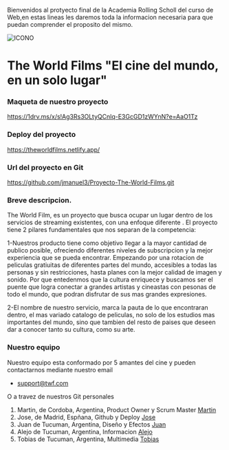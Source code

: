 Bienvenidos al protyecto final de la Academia Rolling Scholl del curso de Web,en estas lineas les daremos toda la informacion necesaria para que puedan comprender el proposito del mismo.

![ICONO](https://github.com/user-attachments/assets/b3326cd8-2010-4ace-adfd-d8cf2bc99819) 
# The World Films  "El cine del mundo, en un solo lugar"

### Maqueta de nuestro proyecto

https://1drv.ms/x/s!Ag3Rs3OLtyQCnlq-E3GcGD1zWYnN?e=AaO1Tz

### Deploy del proyecto

https://theworldfilms.netlify.app/

### Url del proyecto en Git

https://github.com/jmanuel3/Proyecto-The-World-Films.git


### Breve descripcion.

The World Film, es un proyecto que busca ocupar un lugar dentro de los servicios de streaming existentes, con una enfoque diferente .
El proyecto tiene 2 pilares fundamentales que nos separan de la competencia:

1-Nuestros producto tiene como objetivo llegar a la mayor cantidad de publico posible, ofreciendo diferentes niveles de subscripcion y la mejor experiencia que se pueda encontrar.
Empezando por una rotacion de peliculas gratiuitas de diferentes partes del mundo, accesibles a todas las personas y sin restricciones, hasta planes con la mejor calidad de imagen y sonido. Por que entedenmos que la cultura enriquece y buscamos ser el puente que logra conectar a grandes artistas y cineastas con pesonas de todo el mundo, que podran disfrutar de sus mas grandes expresiones.

2-El nombre de nuestro servicio, marca la pauta de lo que encontraran dentro, el mas variado catalogo de peliculas, no solo de los estudios mas importantes del mundo, sino que tambien del resto de paises que deseen dar a conocer tanto su cultura, como su arte.

### Nuestro equipo

Nuestro equipo esta conformado por 5 amantes del cine y pueden contactarnos mediante nuestro email

* support@twf.com

 O a travez de nuestros Git personales
  
1. Martin, de Cordoba, Argentina, Product Owner y Scrum Master   [Martin](https://github.com/Martinccba)
2. Jose, de Madrid, Espñana, Github y Deploy   [Jose](https://github.com/jmanuel3)
3. Juan de Tucuman, Argentina, Diseño y Efectos   [Juan](https://github.com/JuanStegmayer)
4. Alejo de Tucuman, Argentina, Informacion   [Alejo](https://github.com/Alejo10fz)
5. Tobias de Tucuman, Argentina, Multimedia   [Tobias](https://github.com/Tobias451)

